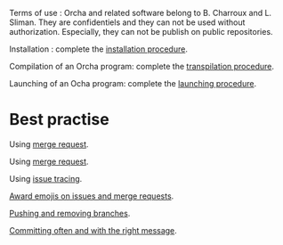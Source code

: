 Terms of use : Orcha and related software belong to B. Charroux and L. Sliman. They are confidentiels and they can not be used without authorization. Especially, they can not be publish on public repositories.

Installation : complete the <a href="http://orchalang.com/howto/orchaHowTo.html#Install">installation procedure</a>.

Compilation of an Orcha program: complete the <a href="http://orchalang.com/howto/orchaHowTo.html#Transpilation">transpilation procedure</a>.

Launching of an Ocha program: complete the <a href="http://orchalang.com/howto/orchaHowTo.html#Launching">launching procedure</a>.

<h1>Best practise</h1>

Using  <a href="https://docs.gitlab.com/ce/workflow/gitlab_flow.html#merge-pull-requests-with-gitlab-flow"> merge request</a>.

Using  <a href="https://docs.gitlab.com/ce/workflow/gitlab_flow.html#merge-pull-requests-with-gitlab-flow"> merge request</a>.

Using <a href="https://docs.gitlab.com/ce/workflow/gitlab_flow.html#issue-tracking-with-gitlab-flow"> issue tracing</a>.

<a  href="https://docs.gitlab.com/ce/workflow/gitlab_flow.html#award-emojis-on-issues-and-merge-requests">Award emojis on issues and merge requests</a>.

<a href="https://docs.gitlab.com/ce/workflow/gitlab_flow.html#pushing-and-removing-branches">Pushing and removing branches</a>.

<a href="https://docs.gitlab.com/ce/workflow/gitlab_flow.html#committing-often-and-with-the-right-message">Committing often and with the right message</a>.

